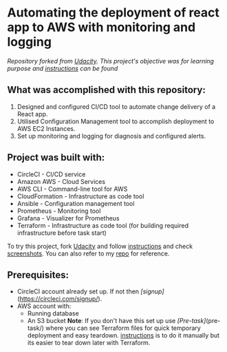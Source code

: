 # Automating the deployment of react app to AWS with monitoring and logging
*Repository forked from [Udacity](https://github.com/udacity/cdond-c3-projectstarter).*
*This project's objective was for learning purpose and [instructions](https://github.com/udacity/cdond-c3-projectstarter/tree/master/instructions) can be found*

## What was accomplished with this repository:
1. Designed and configured CI/CD tool to automate change delivery of a React app.
2. Utilised Configuration Management tool to accomplish deployment to AWS EC2 Instances.
3. Set up  monitoring and logging for diagnosis and configured alerts.

## Project was built with:
- CircleCI - CI/CD service
- Amazon AWS - Cloud Services
- AWS CLI - Command-line tool for AWS
- CloudFormation - Infrastructure as code tool
- Ansible - Configuration management tool
- Prometheus - Monitoring tool
- Grafana - Visualizer for Prometheus
- Terraform - Infrastructure as code tool (for building required infrastructure before task start)

To try this project, fork [Udacity](https://github.com/udacity/cdond-c3-projectstarter) and follow [instructions](https://github.com/udacity/cdond-c3-projectstarter/tree/master/instructions) and check [screenshots](https://github.com/udacity/cdond-c3-projectstarter/tree/master/instructions/screenshots).
You can also refer to my [repo](https://github.com/Onyankupon/cicd-practiceproject) for reference.

## Prerequisites:
- CircleCI account already set up. If not then *[signup]*(https://circleci.com/signup/).
- AWS account with:
    - Running database
    - An S3 bucket
    **Note**: If you don't have this set up use *[Pre-task]*(pre-task/) where you can see Terraform files for quick temporary deployment and easy teardown. [instructions](https://github.com/udacity/cdond-c3-projectstarter/tree/master/instructions) is to do it manually but its easier to tear down later with Terraform.